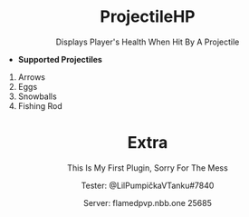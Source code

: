 
<h1 align="center">ProjectileHP</h1>
<p align="center">Displays Player's Health When Hit By A Projectile</p>

* **Supported Projectiles**
 1. Arrows
 2. Eggs
 3. Snowballs
 4. Fishing Rod
 
 <h1 align="center">Extra</h1>
<p align="center">This Is My First Plugin, Sorry For The Mess </p>
 <p align="center">Tester: @LilPumpičkaVTanku#7840 </p>
 <p align="center">Server: flamedpvp.nbb.one 25685 </p>
